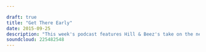 ```yaml
---

draft: true
title: "Get There Early"
date: 2015-09-25
description: "This week's podcast features Hill & Beez's take on the new album from Parkway Drive, Crossfaith, Tesseract & The Black Dahlia Murder, we discuss who should headline Bloodstock 2016 and our album club comes from The Prodigy and their unstoppable Fat Of The Land."
soundcloud: 225482548
---
```


